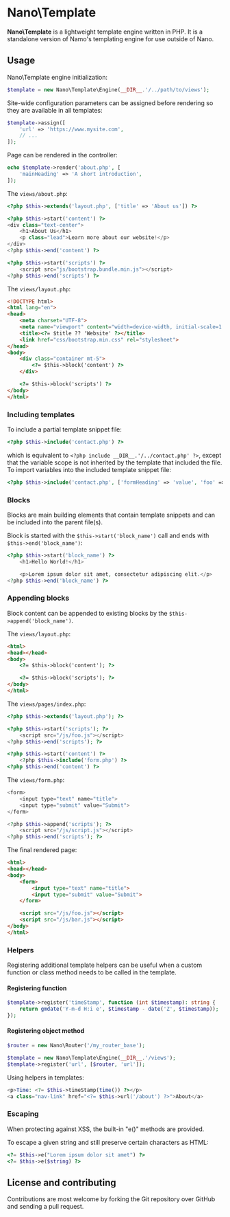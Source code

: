 # Nano\Template

**Nano\Template** is a lightweight template engine written in PHP. It is a standalone version of Namo's templating engine for use outside of Nano.

## Usage

Nano\Template engine initialization:

```php
$template = new Nano\Template\Engine(__DIR__.'/../path/to/views');
```

Site-wide configuration parameters can be assigned before rendering so they are
available in all templates:

```php
$template->assign([
    'url' => 'https://www.mysite.com',
    // ...
]);
```

Page can be rendered in the controller:

```php
echo $template->render('about.php', [
    'mainHeading' => 'A short introduction',
]);
```

The `views/about.php`:

```php
<?php $this->extends('layout.php', ['title' => 'About us']) ?>

<?php $this->start('content') ?>
<div class="text-center">
    <h1>About Us</h1>
    <p class="lead">Learn more about our website!</p>
</div>
<?php $this->end('content') ?>

<?php $this->start('scripts') ?>
    <script src="js/bootstrap.bundle.min.js"></script>
<?php $this->end('scripts') ?>
```

The `views/layout.php`:

```html
<!DOCTYPE html>
<html lang="en">
<head>
    <meta charset="UTF-8">
    <meta name="viewport" content="width=device-width, initial-scale=1.0">
    <title><?= $title ?? 'Website' ?></title>
    <link href="css/bootstrap.min.css" rel="stylesheet">
</head>
<body>
    <div class="container mt-5">
        <?= $this->block('content') ?>
    </div>

    <?= $this->block('scripts') ?>
</body>
</html>

```

### Including templates

To include a partial template snippet file:

```php
<?php $this->include('contact.php') ?>
```

which is equivalent to `<?php include __DIR__.'/../contact.php' ?>`,
except that the variable scope is not inherited by the template that included
the file. To import variables into the included template snippet file:

```php
<?php $this->include('contact.php', ['formHeading' => 'value', 'foo' => 'bar']) ?>
```

### Blocks

Blocks are main building elements that contain template snippets and can be
included into the parent file(s).

Block is started with the `$this->start('block_name')` call and ends with
`$this->end('block_name')`:

```php
<?php $this->start('block_name') ?>
    <h1>Hello World!</h1>

    <p>Lorem ipsum dolor sit amet, consectetur adipiscing elit.</p>
<?php $this->end('block_name') ?>
```

### Appending blocks

Block content can be appended to existing blocks by the
`$this->append('block_name')`.

The `views/layout.php`:

```html
<html>
<head></head>
<body>
    <?= $this->block('content'); ?>

    <?= $this->block('scripts'); ?>
</body>
</html>
```

The `views/pages/index.php`:

```php
<?php $this->extends('layout.php'); ?>

<?php $this->start('scripts'); ?>
    <script src="/js/foo.js"></script>
<?php $this->end('scripts'); ?>

<?php $this->start('content') ?>
    <?php $this->include('form.php') ?>
<?php $this->end('content') ?>
```

The `views/form.php`:

```php
<form>
    <input type="text" name="title">
    <input type="submit" value="Submit">
</form>

<?php $this->append('scripts'); ?>
    <script src="/js/script.js"></script>
<?php $this->end('scripts'); ?>
```

The final rendered page:

```html
<html>
<head></head>
<body>
    <form>
        <input type="text" name="title">
        <input type="submit" value="Submit">
    </form>

    <script src="/js/foo.js"></script>
    <script src="/js/bar.js"></script>
</body>
</html>
```

### Helpers

Registering additional template helpers can be useful when a custom function or
class method needs to be called in the template.

#### Registering function

```php
$template->register('timeStamp', function (int $timestamp): string {
    return gmdate('Y-m-d H:i e', $timestamp - date('Z', $timestamp));
});
```

#### Registering object method

```php
$router = new Nano\Router('/my_router_base');

$template = new Nano\Template\Engine(__DIR__.'/views');
$template->register('url', [$router, 'url']);
```

Using helpers in templates:

```php
<p>Time: <?= $this->timeStamp(time()) ?></p>
<a class="nav-link" href="<?= $this->url('/about') ?>">About</a>
```

### Escaping

When protecting against XSS, the built-in "e()" methods are provided.

To escape a given string and still preserve certain characters as HTML:

```php
<?= $this->e("Lorem ipsum dolor sit amet") ?>
<?= $this->e($string) ?>
```

## License and contributing

Contributions are most welcome by forking the Git repository over GitHub and
sending a pull request.
